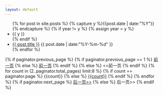 ```yaml
---
layout: default
---
```


<ul class="listing">
{% for post in site.posts %}
  {% capture y %}{{post.date | date:"%Y"}}{% endcapture %}
  {% if year != y %}
    {% assign year = y %}
    <li class="listing-seperator">{{ y }}</li>
  {% endif %}
  <li class="listing-item">
    <a href="{{ post.url }}" title="{{ post.title }}">{{ post.title }}</a>
    <time datetime="{{ post.date | date:"%Y-%m-%d" }}">{{ post.date | date:"%Y-%m-%d" }}</time>
  </li>
{% endfor %}
</ul>

<div id="pagination">
<div class="pagenavi">
{% if paginator.previous_page %}
{% if paginator.previous_page == 1 %}
<a href="/" class="current">前一页</a>
{% else %}
<a href="/page{{paginator.previous_page}}">前一页</a>
{% endif %}
{% else %}
<span><<前一页</span>
{% endif %}
{% for count in (2..paginator.total_pages) limit:8 %}
{% if count == paginator.page %}
<span class="current-page">{{count}}</span>
{% else %}
<a href="/page{{count}}">{{count}}</a>
{% endif %}
{% endfor %}
{% if paginator.next_page %}
<a href="/page{{paginator.next_page}}">后一页>></a>
{% else %}
<span>后一页>></span>
{% endif %}
</div>
</div>
